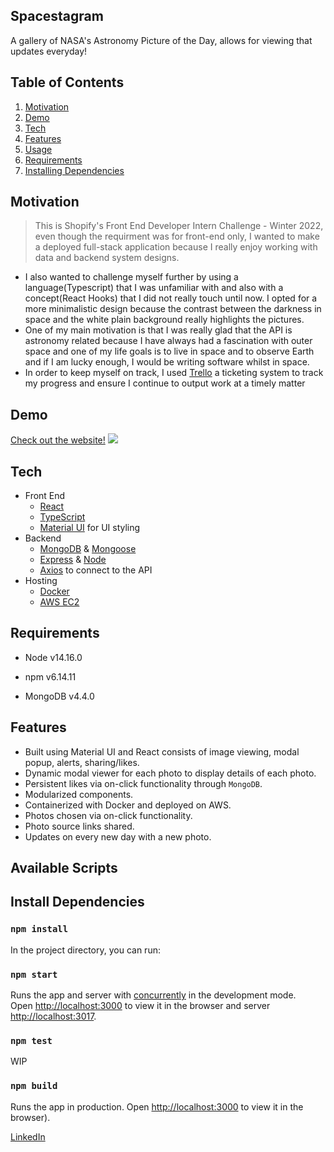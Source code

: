 ## Spacestagram

A gallery of NASA's Astronomy Picture of the Day, allows for viewing that updates everyday!

## Table of Contents
1. [Motivation](#Motivation)
1. [Demo](#Demo)
1. [Tech](#Tech)
1. [Features](#Features)
1. [Usage](#Usage)
1. [Requirements](#requirements)
1. [Installing Dependencies](#installing-dependencies)


## Motivation
> This is Shopify's Front End Developer Intern Challenge - Winter 2022, even though the requirment was for front-end only, I wanted to make a deployed full-stack application because I really enjoy working with data and backend system designs.
* I also wanted to challenge myself further by using a language(Typescript) that I was unfamiliar with and also with a concept(React Hooks) that I did not really touch until now. I opted for a more minimalistic design because the contrast between the darkness in space and the white plain background really highlights the pictures.
* One of my main motivation is that I was really glad that the API is astronomy related because I have always had a fascination with outer space and one of my life goals is to live in space and to observe Earth and if I am lucky enough, I would be writing software whilst in space.
* In order to keep myself on track, I used [Trello](https://trello.com/b/oYen6r6L/spacestagram) a ticketing system to track my progress and ensure I continue to output work at a timely matter

## Demo
[Check out the website!](http://ec2-54-219-138-150.us-west-1.compute.amazonaws.com/)
![](https://media2.giphy.com/media/zT5UG1ZAPvmTZxC0sz/giphy.gif?cid=790b76113866cc584d0564f3111c08ede5b508c1281bb89e&rid=giphy.gif&ct=g)

## Tech
* Front End
  * [React](https://reactjs.org/)
  * [TypeScript](https://www.typescriptlang.org/)
  * [Material UI](https://mui.com/) for UI styling
* Backend
  * [MongoDB](https://www.mongodb.com/) & [Mongoose](https://mongoosejs.com/)
  * [Express](https://expressjs.com/) & [Node](https://nodejs.dev/)
  * [Axios](https://www.npmjs.com/package/axios) to connect to the API
* Hosting
  * [Docker](https://www.docker.com/)
  * [AWS EC2](https://aws.amazon.com/ec2/)

## Requirements


- Node v14.16.0

- npm v6.14.11

- MongoDB v4.4.0


## Features
* Built using Material UI and React consists of image viewing, modal popup, alerts, sharing/likes.
* Dynamic modal viewer for each photo to display details of each photo.
* Persistent likes via on-click functionality through `MongoDB`.
* Modularized components.
* Containerized with Docker and deployed on AWS.
* Photos chosen via on-click functionality.
* Photo source links shared.
* Updates on every new day with a new photo.

## Available Scripts

## Install Dependencies
### `npm install`
In the project directory, you can run:

### `npm start`

Runs the app and server with [concurrently](https://www.npmjs.com/package/concurrently) in the development mode.\
Open [http://localhost:3000](http://localhost:3000) to view it in the browser and server [http://localhost:3017](http://localhost:3017).

### `npm test`
WIP
### `npm build`
Runs the app in production.
Open [http://localhost:3000](http://localhost:3000) to view it in the browser).

[LinkedIn](https://www.linkedin.com/in/jacky-xia-8aa261161//)
